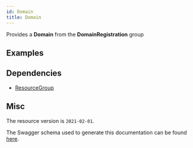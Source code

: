 ```yaml
---
id: Domain
title: Domain
---
```

Provides a **Domain** from the **DomainRegistration** group
## Examples
## Dependencies
- [ResourceGroup](../Resources/ResourceGroup.md)
## Misc
The resource version is `2021-02-01`.

The Swagger schema used to generate this documentation can be found [here](https://github.com/Azure/azure-rest-api-specs/tree/main/specification/web/resource-manager/Microsoft.DomainRegistration/stable/2021-02-01/Domains.json).
